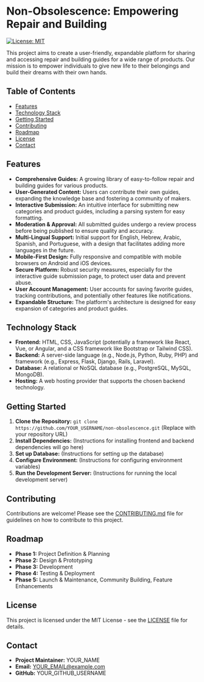 # Non-Obsolescence: Empowering Repair and Building

[![License: MIT](https://img.shields.io/badge/License-MIT-yellow.svg)](https://opensource.org/licenses/MIT)

This project aims to create a user-friendly, expandable platform for sharing and accessing repair and building guides for a wide range of products.  Our mission is to empower individuals to give new life to their belongings and build their dreams with their own hands.

## Table of Contents

-   [Features](#features)
-   [Technology Stack](#technology-stack)
-   [Getting Started](#getting-started)
-   [Contributing](#contributing)
-   [Roadmap](#roadmap)
-   [License](#license)
-   [Contact](#contact)

## Features

*   **Comprehensive Guides:**  A growing library of easy-to-follow repair and building guides for various products.
*   **User-Generated Content:**  Users can contribute their own guides, expanding the knowledge base and fostering a community of makers.
*   **Interactive Submission:**  An intuitive interface for submitting new categories and product guides, including a parsing system for easy formatting.
*   **Moderation & Approval:**  All submitted guides undergo a review process before being published to ensure quality and accuracy.
*   **Multi-Lingual Support:**  Initial support for English, Hebrew, Arabic, Spanish, and Portuguese, with a design that facilitates adding more languages in the future.
*   **Mobile-First Design:**  Fully responsive and compatible with mobile browsers on Android and iOS devices.
*   **Secure Platform:**  Robust security measures, especially for the interactive guide submission page, to protect user data and prevent abuse.
*   **User Account Management:**  User accounts for saving favorite guides, tracking contributions, and potentially other features like notifications.
*   **Expandable Structure:**  The platform's architecture is designed for easy expansion of categories and product guides.

## Technology Stack

*   **Frontend:** HTML, CSS, JavaScript (potentially a framework like React, Vue, or Angular, and a CSS framework like Bootstrap or Tailwind CSS).
*   **Backend:**  A server-side language (e.g., Node.js, Python, Ruby, PHP) and framework (e.g., Express, Flask, Django, Rails, Laravel).
*   **Database:**  A relational or NoSQL database (e.g., PostgreSQL, MySQL, MongoDB).
*   **Hosting:**  A web hosting provider that supports the chosen backend technology.

## Getting Started

1.  **Clone the Repository:** `git clone https://github.com/YOUR_USERNAME/non-obsolescence.git` (Replace with your repository URL)
2.  **Install Dependencies:**  (Instructions for installing frontend and backend dependencies will go here)
3.  **Set up Database:** (Instructions for setting up the database)
4.  **Configure Environment:** (Instructions for configuring environment variables)
5.  **Run the Development Server:** (Instructions for running the local development server)

## Contributing

Contributions are welcome!  Please see the [CONTRIBUTING.md](CONTRIBUTING.md) file for guidelines on how to contribute to this project.

## Roadmap

*   **Phase 1:** Project Definition & Planning
*   **Phase 2:** Design & Prototyping
*   **Phase 3:** Development
*   **Phase 4:** Testing & Deployment
*   **Phase 5:** Launch & Maintenance, Community Building, Feature Enhancements

## License

This project is licensed under the MIT License - see the [LICENSE](LICENSE) file for details.

## Contact

*   **Project Maintainer:** YOUR_NAME
*   **Email:** YOUR_EMAIL@example.com
*   **GitHub:** YOUR_GITHUB_USERNAME
